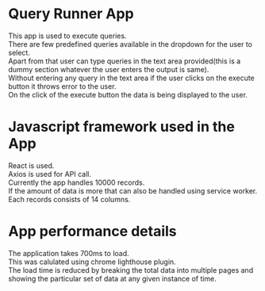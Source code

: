 # Query Runner App
This app is used to execute queries.  
There are few predefined queries available in the dropdown for the user to select.  
Apart from that user can type queries in the text area provided(this is a dummy section whatever the user enters the output is same).  
Without entering any query in the text area if the user clicks on the execute button it throws error to the user.  
On the click of the execute button the data is being displayed to the user.  

# Javascript framework used in the App
React is used.  
Axios is used for API call.  
Currently the app handles 10000 records.  
If the amount of data is more that can also be handled using service worker.  
Each records consists of 14 columns.  

# App performance details
The application takes 700ms to load.  
This was calulated using chrome lighthouse plugin.  
The load time is reduced by breaking the total data into multiple pages and showing the particular set of data at any given instance of time.  


